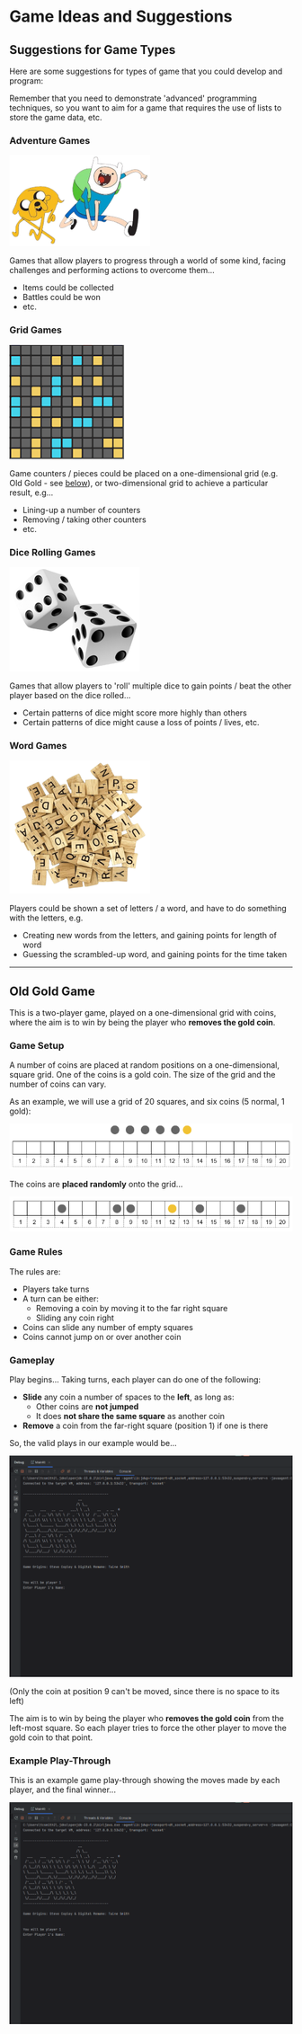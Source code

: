 # Game Ideas and Suggestions

## Suggestions for Game Types

Here are some suggestions for types of game that you could develop and program:

Remember that you need to demonstrate 'advanced' programming techniques, so you want to aim for a game that requires the use of lists to store the game data, etc.

### Adventure Games

![adventure.png](images/adventure.png)

Games that allow players to progress through a world of some kind, facing challenges and performing actions to overcome them...
- Items could be collected
- Battles could be won
- etc.

### Grid Games

![grid.png](images/grid.png)

Game counters / pieces could be placed on a one-dimensional grid (e.g. Old Gold - see [below](#old-gold-game)), or two-dimensional grid to achieve a particular result, e.g... 
- Lining-up a number of counters
- Removing / taking other counters
- etc.

### Dice Rolling Games

![dice.png](images/dice.png)

Games that allow players to 'roll' multiple dice to gain points / beat the other player based on the dice rolled...
- Certain patterns of dice might score more highly than others
- Certain patterns of dice might cause a loss of points / lives, etc.

### Word Games

![words.png](images/words.png)

Players could be shown a set of letters / a word, and have to do something with the letters, e.g.
- Creating new words from the letters, and gaining points for length of word
- Guessing the scrambled-up word, and gaining points for the time taken
                 
---

## Old Gold Game

This is a two-player game, played on a one-dimensional grid with coins, where the aim is to win by being the player who **removes the gold coin**. 

### Game Setup

A number of coins are placed at random positions on a one-dimensional, square grid. One of the coins is a gold coin. 
The size of the grid and the number of coins can vary. 

As an example, we will use a grid of 20 squares, and six coins (5 normal, 1 gold):

![og-setup.png](images/og-setup.png)

The coins are **placed randomly** onto the grid...

![og-place.png](images/og-place.png)
                     
### Game Rules

The rules are:
- Players take turns
- A turn can be either:
  - Removing a coin by moving it to the far right square
  - Sliding any coin right
- Coins can slide any number of empty squares
- Coins cannot jump on or over another coin

### Gameplay

Play begins... Taking turns, each player can do one of the following:
- **Slide** any coin a number of spaces to the **left**, as long as:
  - Other coins are **not jumped** 
  - It does **not share the same square** as another coin
- **Remove** a coin from the far-right square (position 1) if one is there

So, the valid plays in our example would be...

![Animation.final.gif](screenshots/Animation.final.gif)

(Only the coin at position 9 can't be moved, since there is no space to its left)

The aim is to win by being the player who **removes the gold coin** from the left-most square. So each player tries to force the other player to move the gold coin to that point.

### Example Play-Through

This is an example game play-through showing the moves made by each player, and the final winner...

![Animation.final.gif](screenshots/Animation.final.gif)

